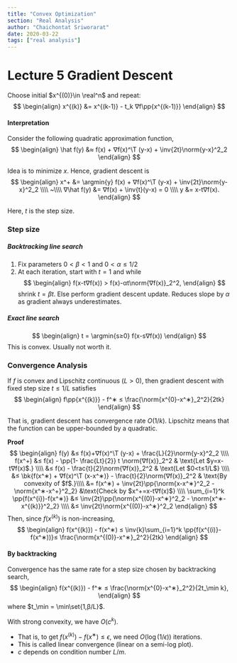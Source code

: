 ```yaml
---
title: "Convex Optimization"
section: "Real Analysis"
author: "Chaichontat Sriworarat"
date: 2020-03-22
tags: ["real analysis"]
---
```


# Lecture 5 Gradient Descent

Choose initial $x^{(0)}\in \real^n$ and repeat:
$$
\begin{align}
  x^{(k)} &= x^{(k-1)} - t_k ∇f\pp{x^{(k-1)}}
\end{align}
$$

#### Interpretation

Consider the following quadratic approximation function,
$$
\begin{align}
  \hat f(y) &≈ f(x) + ∇f(x)^\T (y-x) + \inv{2t}\norm{y-x}^2_2
\end{align}
$$

Idea is to minimize $x$. Hence, gradient descent is
$$
\begin{align}
  x^+ &= \argmin{y} f(x) + ∇f(x)^\T (y-x) + \inv{2t}\norm{y-x}^2_2 \\\\
  ~\\\\
  ∇\hat f(y) &= ∇f(x) + \inv{t}(y-x) = 0 \\\\
  y &= x-t∇f(x).
\end{align}
$$

Here, $t$ is the step size.

### Step size

##### Backtracking line search
1. Fix parameters $0<β<1$ and $0<α≤1/2$
2. At each iteration, start with $t=1$ and while
  $$
  \begin{align}
    f(x-t∇f(x)) > f(x)-αt\norm{∇f(x)}_2^2,
  \end{align}
  $$
  shrink $t = βt$. Else perform gradient descent update.
  Reduces slope by $\alpha$ as gradient always underestimates.

##### Exact line search
$$
\begin{align}
  t = \argmin{s≥0} f(x-s∇f(x))
\end{align}
$$
This is convex. Usually not worth it.


### Convergence Analysis

If $f$ is convex and Lipschitz continuous $(L>0)$, then gradient descent with fixed step size $t≤1/L$ satisfies
$$
\begin{align}
  f\pp{x^{(k)}} - f^∗ ≤ \frac{\norm{x^{0}-x^∗}_2^2}{2tk}
\end{align}
$$

That is, gradient descent has convergence rate $O(1/k)$.
Lipschitz means that the function can be upper-bounded by a quadratic.

**Proof**
$$
\begin{align}
  f(y) &≤ f(x)+∇f(x)^\T (y-x) + \frac{L}{2}\norm{y-x}^2_2 \\\\
  f(x^+) &≤ f(x) - \pp{1- \frac{Lt}{2}} t \norm{∇f(x)}_2^2 & \text{Let $y=x-t∇f(x)$.} \\\\
  &≤ f(x) - \frac{t}{2}\norm{∇f(x)}_2^2 & \text{Let $0<t≤1/L$} \\\\
  &≤ \bk{f(x^∗) + ∇f(x)^\T (x-x^∗)} - \frac{t}{2}\norm{∇f(x)}_2^2 & \text{By convexity of $f$.}\\\\
  &= f(x^∗) + \inv{2t}\pp{\norm{x-x^∗}^2_2 - \norm{x^∗-x^+}^2_2} &\text{Check by $x^+=x-t∇f(x)$} \\\\
  \sum_{i=1}^k \pp{f(x^{i})-f(x^∗)} &≤ \inv{2t}\pp{\norm{x^{(0)}-x^∗}^2_2 - \norm{x^∗-x^{(k)}}^2_2} \\\\
  &≤ \inv{2t}\norm{x^{(0)}-x^∗}^2_2
\end{align}
$$
Then, since $f(x^{(k)})$ is non-increasing,
$$
\begin{align}
  f(x^{(k)}) - f(x^∗) ≤ \inv{k}\sum_{i=1}^k \pp{f(x^{(i)}-f(x^∗))}≤ \frac{\norm{x^{(0)}-x^∗}_2^2}{2tk}
\end{align}
$$

#### By backtracking

Convergence has the same rate for a step size chosen by backtracking search,
$$
\begin{align}
  f(x^{(k)}) - f^∗ ≤ \frac{\norm{x^{0}-x^∗}_2^2}{2t_\min k},
\end{align}
$$
where $t_\min = \min\set{1,β/L}$.

With strong convexity, we have $O(c^k)$.
* That is, to get $f(x^{(k)})-f(x^∗)≤ϵ$, we need $O(\log(1/ϵ))$ iterations.
* This is called linear convergence (linear on a semi-log plot).
* $c$ depends on condition number $L/m$.
